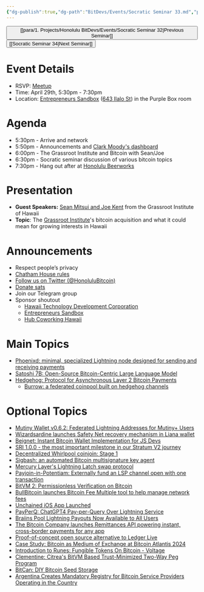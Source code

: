 ```yaml
---
{"dg-publish":true,"dg-path":"BitDevs/Events/Socratic Seminar 33.md","permalink":"/bit-devs/events/socratic-seminar-33/","title":"Socratic Seminar 33","tags":["bitdevs","bitcoin","resource","socratic-33"],"noteIcon":"3","created":"2024-04-21T18:05:44.067-10:00","updated":"2024-04-23T16:24:52.159-10:00"}
---
```




<button class="obsidian-button previous-seminar">[[para/1. Projects/Honolulu BitDevs/Events/Socratic Seminar 32\|Previous Seminar]]</button> <button class="obsidian-button next-seminar">[[Socratic Seminar 34\|Next Seminar]]</button>

# Event Details

- RSVP: [Meetup](https://www.meetup.com/honolulu-bitdevs/events/298389357/)
- Time: April 29th, 5:30pm - 7:30pm
- Location: [Entrepreneurs Sandbox](https://sandboxhawaii.org/) ([643 Ilalo St](https://goo.gl/maps/3Zj38htV13iUn4dcA)) in the Purple Box room

# Agenda

- 5:30pm - Arrive and network  
- 5:50pm - Announcements and [Clark Moody's dashboard](https://bitcoin.clarkmoody.com/dashboard/)
- 6:00pm - The Grassroot Institute and Bitcoin with Sean/Joe
- 6:30pm - Socratic seminar discussion of various bitcoin topics
- 7:30pm - Hang out after at [Honolulu Beerworks](https://www.honolulubeerworks.com/)

# Presentation

- **Guest Speakers:** [Sean Mitsui and Joe Kent](https://www.grassrootinstitute.org/our-team/) from the Grassroot Institute of Hawaii 
- **Topic**: The [Grassroot Institute](https://www.grassrootinstitute.org/)'s bitcoin acquisition and what it could mean for growing interests in Hawaii

# Announcements

- Respect people’s privacy
- [Chatham House rules](https://www.chathamhouse.org/about-us/chatham-house-rule)
- [Follow us on Twitter (@HonoluluBitcoin)](https://twitter.com/HonoluluBitcoin)
- [Donate sats](https://checkout.opennode.com/p/5dea6b7a-d33c-4fda-b54c-98f092814c7d)
- Join our Telegram group
- Sponsor shoutout
	- [Hawaii Technology Development Corporation](https://www.htdc.org/about/)
	- [Entrepreneurs Sandbox](https://sandboxhawaii.org/)
	- [Hub Coworking Hawaii](https://hubcoworkinghi.com/)

# Main Topics

- [Phoenixd: minimal, specialized Lightning node designed for sending and receiving payments](https://phoenix.acinq.co/server) 
- [Satoshi 7B: Open-Source Bitcoin-Centric Large Language Model](https://www.nobsbitcoin.com/satoshi-7b-open-sourced/)
- [Hedgehog: Protocol for Asynchronous Layer 2 Bitcoin Payments](https://www.nobsbitcoin.com/introducing-hedgehog/) 
	- [Burrow: a federated coinpool built on hedgehog channels](https://gist.github.com/supertestnet/14addffae669058a9bb9df2e2608ff7f)

# Optional Topics

- [Mutiny Wallet v0.6.2: Federated Lightning Addresses for Mutiny+ Users](https://www.nobsbitcoin.com/mutiny-wallet-v0-6-2/)
- [Wizardsardine launches Safety Net recovery mechanism in Liana wallet](https://wizardsardine.com/blog/safetynet/)
- [Beignet: Instant Bitcoin Wallet Implementation for JS Devs](https://www.nobsbitcoin.com/beignet-bitcoin-wallet-for-js-devs/)
- [SRI 1.0.0 - the most important milestone in our Stratum V2 journey](https://stratumprotocol.org/blog/sri-1-0-0/)
- [Decentralized Whirlpool coinjoin: Stage 1](https://blog.samourai.is/decentralized-whirlpool-stage-1/)
- [Sigbash: an automated Bitcoin multisignature key agent](https://sigbash.com/)
- [Mercury Layer's Lightning Latch swap protocol](https://www.nobsbitcoin.com/mercurylayer-lightning-latch-swap-protocol/)
- [Payjoin-in-Potentiam: Externally fund an LSP channel open with one transaction](https://delvingbitcoin.org/t/payjoin-in-potentiam-externally-fund-an-lsp-channel-open-with-one-transaction/749)
- [BitVM 2: Permissionless Verification on Bitcoin](https://bitvm.org/bitvm2)
- [BullBitcoin launches Bitcoin Fee Multiple tool to help manage network fees](https://www.bullbitcoin.com/blog/how-the-bull-bitcoin-fee-multiple-can-help-you-manage-bitcoin-network-fees)
- [Unchained iOS App Launched](https://www.nobsbitcoin.com/unchained-ios-app-launched/)
- [PayPerQ: ChatGPT4 Pay-per-Query Over Lightning Service](https://www.nobsbitcoin.com/payperq-ai/)
- [Braiins Pool Lightning Payouts Now Available to All Users](https://www.nobsbitcoin.com/braiins-pool-lightning-payouts-public-release/)
- [The Bitcoin Company launches Remittances API powering instant, cross-border payments for any app](https://thebitcoincompany.com/documents/The_Bitcoin_Company_Press_Release_Remittances_API.pdf)
- [Proof-of-concept open source alternative to Ledger Live](https://github.com/darosior/ledger_installer)
- [Case Study: Bitcoin as Medium of Exchange at Bitcoin Atlantis 2024](https://www.nobsbitcoin.com/case-study-bitcoin-as-medium-of-exchange-at-bitcoin-atlantis-2024/)
- [Introduction to Runes: Fungible Tokens On Bitcoin - Voltage](https://voltage.cloud/blog/bitcoin-education/introduction-to-runes-fungible-tokens-on-bitcoin/)
- [Clementine: Citrea's BitVM Based Trust-Minimized Two-Way Peg Program](https://www.blog.citrea.xyz/unveiling-clementine/)
- [BitCan: DIY Bitcoin Seed Storage](https://www.nobsbitcoin.com/bitcan-budget-diy-bitcoin-seed-storage/)
- [Argentina Creates Mandatory Registry for Bitcoin Service Providers Operating in the Country](https://www.nobsbitcoin.com/argentina-mandatory-registry-for-bitcoin-service-providers/)